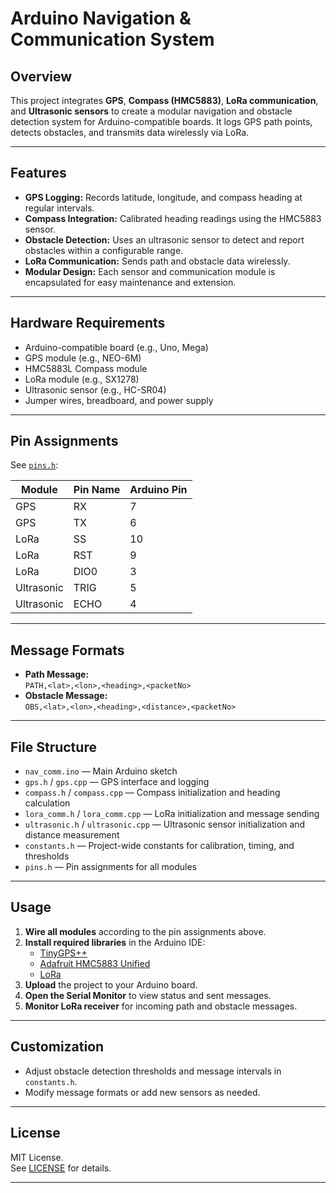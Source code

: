 # Arduino Navigation & Communication System

## Overview

This project integrates **GPS**, **Compass (HMC5883)**, **LoRa communication**, and **Ultrasonic sensors** to create a modular navigation and obstacle detection system for Arduino-compatible boards. It logs GPS path points, detects obstacles, and transmits data wirelessly via LoRa.

---

## Features

- **GPS Logging:** Records latitude, longitude, and compass heading at regular intervals.
- **Compass Integration:** Calibrated heading readings using the HMC5883 sensor.
- **Obstacle Detection:** Uses an ultrasonic sensor to detect and report obstacles within a configurable range.
- **LoRa Communication:** Sends path and obstacle data wirelessly.
- **Modular Design:** Each sensor and communication module is encapsulated for easy maintenance and extension.

---

## Hardware Requirements

- Arduino-compatible board (e.g., Uno, Mega)
- GPS module (e.g., NEO-6M)
- HMC5883L Compass module
- LoRa module (e.g., SX1278)
- Ultrasonic sensor (e.g., HC-SR04)
- Jumper wires, breadboard, and power supply

---

## Pin Assignments

See [`pins.h`](pins.h):

| Module      | Pin Name   | Arduino Pin |
|-------------|------------|-------------|
| GPS         | RX         | 7           |
| GPS         | TX         | 6           |
| LoRa        | SS         | 10          |
| LoRa        | RST        | 9           |
| LoRa        | DIO0       | 3           |
| Ultrasonic  | TRIG       | 5           |
| Ultrasonic  | ECHO       | 4           |

---

## Message Formats

- **Path Message:**  
  `PATH,<lat>,<lon>,<heading>,<packetNo>`
- **Obstacle Message:**  
  `OBS,<lat>,<lon>,<heading>,<distance>,<packetNo>`

---

## File Structure

- `nav_comm.ino` — Main Arduino sketch
- `gps.h` / `gps.cpp` — GPS interface and logging
- `compass.h` / `compass.cpp` — Compass initialization and heading calculation
- `lora_comm.h` / `lora_comm.cpp` — LoRa initialization and message sending
- `ultrasonic.h` / `ultrasonic.cpp` — Ultrasonic sensor initialization and distance measurement
- `constants.h` — Project-wide constants for calibration, timing, and thresholds
- `pins.h` — Pin assignments for all modules

---

## Usage

1. **Wire all modules** according to the pin assignments above.
2. **Install required libraries** in the Arduino IDE:
   - [TinyGPS++](https://github.com/mikalhart/TinyGPSPlus)
   - [Adafruit HMC5883 Unified](https://github.com/adafruit/Adafruit_HMC5883_Unified)
   - [LoRa](https://github.com/sandeepmistry/arduino-LoRa)
3. **Upload** the project to your Arduino board.
4. **Open the Serial Monitor** to view status and sent messages.
5. **Monitor LoRa receiver** for incoming path and obstacle messages.

---

## Customization

- Adjust obstacle detection thresholds and message intervals in `constants.h`.
- Modify message formats or add new sensors as needed.

---

## License

MIT License.  
See [LICENSE](LICENSE) for details.

---
